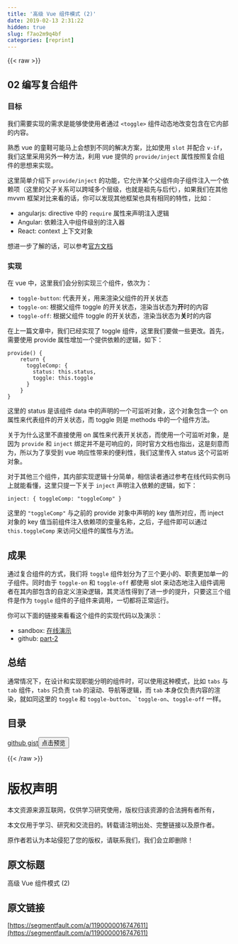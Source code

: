 ```yaml
---
title: '高级 Vue 组件模式 (2)' 
date: 2019-02-13 2:31:22
hidden: true
slug: f7ao2m9q4bf
categories: [reprint]
---
```


{{< raw >}}

                    
<h2 id="articleHeader0">02 编写复合组件</h2>
<h3 id="articleHeader1">目标</h3>
<p>我们需要实现的需求是能够使使用者通过 <code>&lt;toggle&gt;</code> 组件动态地改变包含在它内部的内容。</p>
<p>熟悉 vue 的童鞋可能马上会想到不同的解决方案，比如使用 <code>slot</code> 并配合 <code>v-if</code>，我们这里采用另外一种方法，利用 vue 提供的 <code>provide/inject</code> 属性按照复合组件的思想来实现。</p>
<p>这里简单介绍下 <code>provide/inject</code> 的功能，它允许某个父组件向子组件注入一个依赖项（这里的父子关系可以跨域多个层级，也就是祖先与后代），如果我们在其他 mvvm 框架对比来看的话，你可以发现其他框架也具有相同的特性，比如：</p>
<ul>
<li>angularjs: directive 中的 <code>require</code> 属性来声明注入逻辑</li>
<li>Angular: 依赖注入中组件级别的注入器</li>
<li>React: context 上下文对象</li>
</ul>
<p>想进一步了解的话，可以参考<a href="https://cn.vuejs.org/v2/api/#provide-inject" rel="nofollow noreferrer" target="_blank">官方文档</a></p>
<h3 id="articleHeader2">实现</h3>
<p>在 vue 中，这里我们会分别实现三个组件，依次为：</p>
<ul>
<li>
<code>toggle-button</code>: 代表开关，用来渲染父组件的开关状态</li>
<li>
<code>toggle-on</code>: 根据父组件 toggle 的开关状态，渲染当状态为<strong>开</strong>时的内容</li>
<li>
<code>toggle-off</code>: 根据父组件 toggle 的开关状态，渲染当状态为<strong>关</strong>时的内容</li>
</ul>
<p>在上一篇文章中，我们已经实现了 toggle 组件，这里我们要做一些更改。首先，需要使用 provide 属性增加一个提供依赖的逻辑，如下：</p>
<div class="widget-codetool" style="display:none;">
      <div class="widget-codetool--inner">
      <span class="selectCode code-tool" data-toggle="tooltip" data-placement="top" title="" data-original-title="全选"></span>
      <span type="button" class="copyCode code-tool" data-toggle="tooltip" data-placement="top" data-clipboard-text="provide() {
    return {
      toggleComp: {
        status: this.status,
        toggle: this.toggle
      }
    }
}" title="" data-original-title="复制"></span>
      <span type="button" class="saveToNote code-tool" data-toggle="tooltip" data-placement="top" title="" data-original-title="放进笔记"></span>
      </div>
      </div><pre class="hljs stylus"><code><span class="hljs-function"><span class="hljs-title">provide</span><span class="hljs-params">()</span></span> {
    return {
      toggleComp: {
        status: this<span class="hljs-selector-class">.status</span>,
        toggle: this<span class="hljs-selector-class">.toggle</span>
      }
    }
}</code></pre>
<p>这里的 status 是该组件 data 中的声明的一个可监听对象，这个对象包含一个 on 属性来代表组件的开关状态，而 toggle 则是 methods 中的一个组件方法。</p>
<p>关于为什么这里不直接使用 on 属性来代表开关状态，而使用一个可监听对象，是因为 <code>provide</code> 和 <code>inject</code> 绑定并不是可响应的，同时官方文档也指出，这是刻意而为，所以为了享受到 vue 响应性带来的便利性，我们这里传入 status 这个可监听对象。</p>
<p>对于其他三个组件，其内部实现逻辑十分简单，相信读者通过参考在线代码实例马上就能看懂，这里只提一下关于 <code>inject</code> 声明注入依赖的逻辑，如下：</p>
<div class="widget-codetool" style="display:none;">
      <div class="widget-codetool--inner">
      <span class="selectCode code-tool" data-toggle="tooltip" data-placement="top" title="" data-original-title="全选"></span>
      <span type="button" class="copyCode code-tool" data-toggle="tooltip" data-placement="top" data-clipboard-text="inject: { toggleComp: &quot;toggleComp&quot; }" title="" data-original-title="复制"></span>
      <span type="button" class="saveToNote code-tool" data-toggle="tooltip" data-placement="top" title="" data-original-title="放进笔记"></span>
      </div>
      </div><pre class="hljs css"><code style="word-break: break-word; white-space: initial;"><span class="hljs-selector-tag">inject</span>: { <span class="hljs-attribute">toggleComp</span>: <span class="hljs-string">"toggleComp"</span> }</code></pre>
<p>这里的 <code>"toggleComp"</code> 与之前的 provide 对象中声明的 key 值所对应，而 inject 对象的 key 值当前组件注入依赖项的变量名称，之后，子组件即可以通过 <code>this.toggleComp</code> 来访问父组件的属性与方法。</p>
<h2 id="articleHeader3">成果</h2>
<p>通过复合组件的方式，我们将 <code>toggle</code> 组件划分为了三个更小的、职责更加单一的子组件。同时由于 <code>toggle-on</code> 和 <code>toggle-off</code> 都使用 slot 来动态地注入组件调用者在其内部包含的自定义渲染逻辑，其灵活性得到了进一步的提升，只要这三个组件是作为 <code>toggle</code> 组件的子组件来调用，一切都将正常运行。</p>
<p>你可以下面的链接来看看这个组件的实现代码以及演示：</p>
<ul>
<li>sandbox: <a href="https://codesandbox.io/s/n021zrjy6j" rel="nofollow noreferrer" target="_blank">在线演示</a>
</li>
<li>github: <a href="https://github.com/haoliangwu/advanced-vue-component-patterns/tree/part-2" rel="nofollow noreferrer" target="_blank">part-2</a>
</li>
</ul>
<h2 id="articleHeader4">总结</h2>
<p>通常情况下，在设计和实现职能分明的组件时，可以使用这种模式，比如 <code>tabs</code> 与 <code>tab</code> 组件，<code>tabs</code> 只负责 <code>tab</code> 的滚动、导航等逻辑，而 <code>tab</code> 本身仅负责内容的渲染，就如同这里的 <code>toggle</code> 和 <code>toggle-button</code>、<code>`toggle-on</code>、<code>toggle-off</code> 一样。</p>
<h2 id="articleHeader5">目录</h2>
<p><a href="https://gist.github.com/haoliangwu/11f5bcd1bf389ad80d7970ecd716ff3a" rel="nofollow noreferrer" target="_blank">github gist</a><button class="btn btn-xs btn-default ml10 preview" data-url="haoliangwu/11f5bcd1bf389ad80d7970ecd716ff3a" data-typeid="1">点击预览</button></p>

                
{{< /raw >}}

# 版权声明
本文资源来源互联网，仅供学习研究使用，版权归该资源的合法拥有者所有，

本文仅用于学习、研究和交流目的。转载请注明出处、完整链接以及原作者。

原作者若认为本站侵犯了您的版权，请联系我们，我们会立即删除！

## 原文标题
高级 Vue 组件模式 (2)

## 原文链接
[https://segmentfault.com/a/1190000016747611](https://segmentfault.com/a/1190000016747611)

